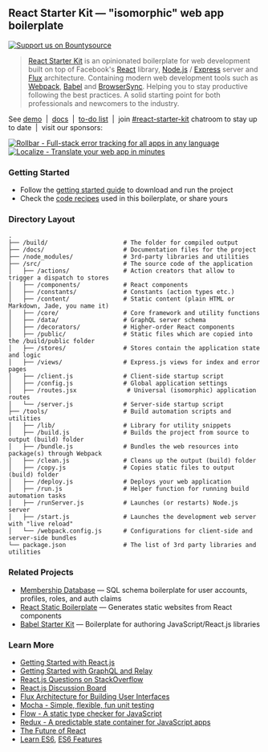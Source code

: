 ## React Starter Kit — "isomorphic" web app boilerplate

[![Support us on Bountysource](https://dl.dropboxusercontent.com/u/16006521/react-starter-kit/banner.png)](https://salt.bountysource.com/teams/react-starter-kit)<br>

> [React Starter Kit](https://www.reactstarterkit.com) is an opinionated
> boilerplate for web development built on top of Facebook's
> [React](https://facebook.github.io/react/) library,
> [Node.js](https://nodejs.org/) / [Express](http://expressjs.com/) server
> and [Flux](http://facebook.github.io/flux/) architecture. Containing
> modern web development tools such as [Webpack](http://webpack.github.io/),
> [Babel](http://babeljs.io/) and [BrowserSync](http://www.browsersync.io/).
> Helping you to stay productive following the best practices. A solid starting
> point for both professionals and newcomers to the industry.

See [demo](http://demo.reactstarterkit.com) &nbsp;|&nbsp;
[docs](https://github.com/kriasoft/react-starter-kit/tree/master/docs) &nbsp;|&nbsp;
[to-do list](https://waffle.io/kriasoft/react-starter-kit) &nbsp;|&nbsp;
join [#react-starter-kit](https://gitter.im/kriasoft/react-starter-kit) chatroom to stay up to date &nbsp;|&nbsp;
visit our sponsors:

[![Rollbar - Full-stack error tracking for all apps in any language](https://dl.dropboxusercontent.com/u/16006521/react-starter-kit/rollbar.png)](https://rollbar.com/?utm_source=reactstartkit(github)&utm_medium=link&utm_campaign=reactstartkit(github)) &nbsp;&nbsp;
[![Localize - Translate your web app in minutes](https://dl.dropboxusercontent.com/u/16006521/react-starter-kit/localize.png)](https://localizejs.com/?cid=802&utm_source=rsk)

### Getting Started

  * Follow the [getting started guide](./docs/getting-started.md) to download and run the project
  * Check the [code recipes](./docs/recipes) used in this boilerplate, or share yours

### Directory Layout

```
.
├── /build/                     # The folder for compiled output
├── /docs/                      # Documentation files for the project
├── /node_modules/              # 3rd-party libraries and utilities
├── /src/                       # The source code of the application
│   ├── /actions/               # Action creators that allow to trigger a dispatch to stores
│   ├── /components/            # React components
│   ├── /constants/             # Constants (action types etc.)
│   ├── /content/               # Static content (plain HTML or Markdown, Jade, you name it)
│   ├── /core/                  # Core framework and utility functions
│   ├── /data/                  # GraphQL server schema
│   ├── /decorators/            # Higher-order React components
│   ├── /public/                # Static files which are copied into the /build/public folder
│   ├── /stores/                # Stores contain the application state and logic
│   ├── /views/                 # Express.js views for index and error pages
│   ├── /client.js              # Client-side startup script
│   ├── /config.js              # Global application settings
│   ├── /routes.jsx              # Universal (isomorphic) application routes
│   └── /server.js              # Server-side startup script
├── /tools/                     # Build automation scripts and utilities
│   ├── /lib/                   # Library for utility snippets
│   ├── /build.js               # Builds the project from source to output (build) folder
│   ├── /bundle.js              # Bundles the web resources into package(s) through Webpack
│   ├── /clean.js               # Cleans up the output (build) folder
│   ├── /copy.js                # Copies static files to output (build) folder
│   ├── /deploy.js              # Deploys your web application
│   ├── /run.js                 # Helper function for running build automation tasks
│   ├── /runServer.js           # Launches (or restarts) Node.js server
│   ├── /start.js               # Launches the development web server with "live reload"
│   └── /webpack.config.js      # Configurations for client-side and server-side bundles
└── package.json                # The list of 3rd party libraries and utilities
```

### Related Projects

  * [Membership Database](https://github.com/membership/membership.db) — SQL schema boilerplate for user accounts, profiles, roles, and auth claims
  * [React Static Boilerplate](https://github.com/koistya/react-static-boilerplate) — Generates static websites from React components
  * [Babel Starter Kit](https://github.com/kriasoft/babel-starter-kit) — Boilerplate for authoring JavaScript/React.js libraries

### Learn More

  * [Getting Started with React.js](http://facebook.github.io/react/)
  * [Getting Started with GraphQL and Relay](https://quip.com/oLxzA1gTsJsE)
  * [React.js Questions on StackOverflow](http://stackoverflow.com/questions/tagged/reactjs)
  * [React.js Discussion Board](https://discuss.reactjs.org/)
  * [Flux Architecture for Building User Interfaces](http://facebook.github.io/flux/)
  * [Mocha - Simple, flexible, fun unit testing](https://mochajs.org/)
  * [Flow - A static type checker for JavaScript](http://flowtype.org/)
  * [Redux - A predictable state container for JavaScript apps](http://redux.js.org/)
  * [The Future of React](https://github.com/reactjs/react-future)
  * [Learn ES6](https://babeljs.io/docs/learn-es6/), [ES6 Features](https://github.com/lukehoban/es6features#readme)

